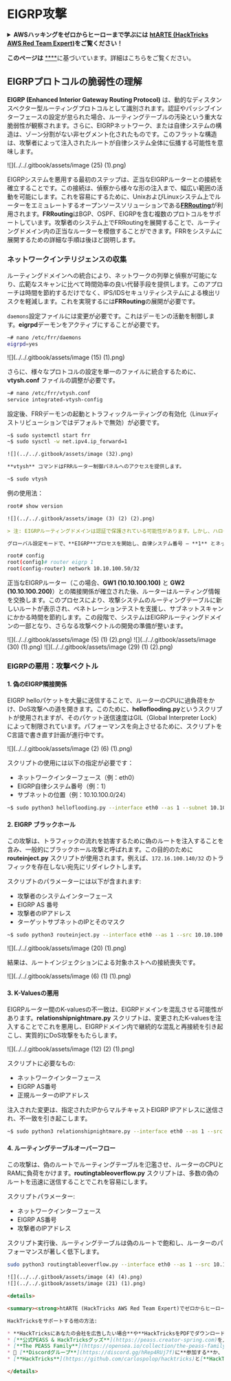 # EIGRP攻撃

<details>

<summary><strong>AWSハッキングをゼロからヒーローまで学ぶには</strong> <a href="https://training.hacktricks.xyz/courses/arte"><strong>htARTE (HackTricks AWS Red Team Expert)</strong></a><strong>をご覧ください！</strong></summary>

HackTricksをサポートする他の方法:

* **HackTricksにあなたの会社を広告したい**、または**HackTricksをPDFでダウンロードしたい**場合は、[**サブスクリプションプラン**](https://github.com/sponsors/carlospolop)をチェックしてください！
* [**公式PEASS & HackTricksグッズ**](https://peass.creator-spring.com)を入手する
* [**The PEASS Family**](https://opensea.io/collection/the-peass-family)を発見し、独占的な[**NFTs**](https://opensea.io/collection/the-peass-family)のコレクションをチェックする
* 💬 [**Discordグループ**](https://discord.gg/hRep4RUj7f)に**参加する**か、[**telegramグループ**](https://t.me/peass)に参加するか、**Twitter** 🐦 [**@carlospolopm**](https://twitter.com/carlospolopm)を**フォロー**してください。
* [**HackTricks**](https://github.com/carlospolop/hacktricks)と[**HackTricks Cloud**](https://github.com/carlospolop/hacktricks-cloud)のgithubリポジトリにPRを提出して、あなたのハッキングのコツを**共有してください**。

</details>

**このページは** [****](https://medium.com/@in9uz/cisco-nightmare-pentesting-cisco-networks-like-a-devil-f4032eb437b9)に基づいています。詳細はこちらをご覧ください。

## EIGRPプロトコルの脆弱性の理解 <a href="#0f82" id="0f82"></a>

**EIGRP (Enhanced Interior Gateway Routing Protocol)** は、動的なディスタンスベクター型ルーティングプロトコルとして識別されます。認証やパッシブインターフェースの設定が怠られた場合、ルーティングテーブルの汚染という重大な脆弱性が観察されます。さらに、EIGRPネットワーク、または自律システムの構造は、ゾーン分割がない非セグメント化されたものです。このフラットな構造は、攻撃者によって注入されたルートが自律システム全体に伝播する可能性を意味します。

![](../../.gitbook/assets/image (25) (1).png)

EIGRPシステムを悪用する最初のステップは、正当なEIGRPルーターとの接続を確立することです。この接続は、偵察から様々な形の注入まで、幅広い範囲の活動を可能にします。これを容易にするために、UnixおよびLinuxシステム上でルーターをエミュレートするオープンソースソリューションである[**FRRouting**](https://frrouting.org/)が利用されます。**FRRouting**はBGP、OSPF、EIGRPを含む複数のプロトコルをサポートしています。攻撃者のシステム上でFRRoutingを展開することで、ルーティングドメイン内の正当なルーターを模倣することができます。FRRをシステムに展開するための詳細な手順は後ほど説明します。

### ネットワークインテリジェンスの収集 <a href="#41e6" id="41e6"></a>

ルーティングドメインへの統合により、ネットワークの列挙と偵察が可能になり、広範なスキャンに比べて時間効率の良い代替手段を提供します。このアプローチは時間を節約するだけでなく、IPS/IDSセキュリティシステムによる検出リスクを軽減します。これを実現するには**FRRouting**の展開が必要です。

`daemons`設定ファイルには変更が必要です。これはデーモンの活動を制御します。**eigrpd**デーモンをアクティブにすることが必要です。
```bash
~# nano /etc/frr/daemons
eigrpd=yes
```
![](../../.gitbook/assets/image (15) (1).png)

さらに、様々なプロトコルの設定を単一のファイルに統合するために、**vtysh.conf** ファイルの調整が必要です。
```bash
~# nano /etc/frr/vtysh.conf
service integrated-vtysh-config
```
設定後、FRRデーモンの起動とトラフィックルーティングの有効化（Linuxディストリビューションではデフォルトで無効）が必要です。
```bash
~$ sudo systemctl start frr
~$ sudo sysctl -w net.ipv4.ip_forward=1
```
```markdown
![](../../.gitbook/assets/image (32).png)

**vtysh** コマンドはFRRルーター制御パネルへのアクセスを提供します。
```
```bash
~$ sudo vtysh
```
例の使用法：
```bash
root# show version
```
```markdown
![](../../.gitbook/assets/image (3) (2) (2).png)

> 注: EIGRPルーティングドメインは認証で保護されている可能性があります。しかし、ハローパケットから暗号ハッシュを抽出し、パスワードをリセットすることでアクセスが可能になることがあります。

グローバル設定モードで、**EIGRP**プロセスを開始し、自律システム番号 — **1** とネットワークの場所を定義します。
```
```bash
root# config
root(config)# router eigrp 1
root(config-router) network 10.10.100.50/32
```
正当なEIGRPルーター（この場合、**GW1 (10.10.100.100)** と **GW2 (10.10.100.200)**）との隣接関係が確立された後、ルーターはルーティング情報を交換します。このプロセスにより、攻撃システムのルーティングテーブルに新しいルートが表示され、ペネトレーションテストを支援し、サブネットスキャンにかかる時間を節約します。この段階で、システムはEIGRPルーティングドメインの一部となり、さらなる攻撃ベクトルの開発の準備が整います。

![](../../.gitbook/assets/image (5) (1) (2).png)
![](../../.gitbook/assets/image (30) (1).png)
![](../../.gitbook/assets/image (29) (1) (2).png)

### EIGRPの悪用：攻撃ベクトル <a href="#51ee" id="51ee"></a>

#### 1. 偽のEIGRP隣接関係
EIGRP helloパケットを大量に送信することで、ルーターのCPUに過負荷をかけ、DoS攻撃への道を開きます。このために、**helloflooding.py**というスクリプトが使用されますが、そのパケット送信速度はGIL（Global Interpreter Lock）によって制限されています。パフォーマンスを向上させるために、スクリプトをC言語で書き直す計画が進行中です。

![](../../.gitbook/assets/image (2) (6) (1).png)

スクリプトの使用には以下の指定が必要です：
- ネットワークインターフェース（例：eth0）
- EIGRP自律システム番号（例：1）
- サブネットの位置（例：10.10.100.0/24）
```bash
~$ sudo python3 helloflooding.py --interface eth0 --as 1 --subnet 10.10.100.0/24
```
#### 2. EIGRP ブラックホール
この攻撃は、トラフィックの流れを妨害するために偽のルートを注入することを含み、一般的にブラックホール攻撃と呼ばれます。この目的のために **routeinject.py** スクリプトが使用されます。例えば、`172.16.100.140/32` のトラフィックを存在しない宛先にリダイレクトします。

スクリプトのパラメーターには以下が含まれます:
- 攻撃者のシステムインターフェース
- EIGRP AS 番号
- 攻撃者のIPアドレス
- ターゲットサブネットのIPとそのマスク
```bash
~$ sudo python3 routeinject.py --interface eth0 --as 1 --src 10.10.100.50 --dst 172.16.100.140 --prefix 32
```
![](../../.gitbook/assets/image (20) (1).png)

結果は、ルートインジェクションによる対象ホストへの接続喪失です。

![](../../.gitbook/assets/image (6) (1) (1).png)

#### 3. K-Valuesの悪用
EIGRPルーター間のK-valuesの不一致は、EIGRPドメインを混乱させる可能性があります。**relationshipnightmare.py** スクリプトは、変更されたK-valuesを注入することでこれを悪用し、EIGRPドメイン内で継続的な混乱と再接続を引き起こし、実質的にDoS攻撃をもたらします。

![](../../.gitbook/assets/image (12) (2) (1).png)

スクリプトに必要なもの:
- ネットワークインターフェース
- EIGRP AS番号
- 正規ルーターのIPアドレス

注入された変更は、指定されたIPからマルチキャストEIGRP IPアドレスに送信され、不一致を引き起こします。
```bash
~$ sudo python3 relationshipnightmare.py --interface eth0 --as 1 --src 10.10.100.100
```
#### 4. ルーティングテーブルオーバーフロー
この攻撃は、偽のルートでルーティングテーブルを氾濫させ、ルーターのCPUとRAMに負荷をかけます。**routingtableoverflow.py** スクリプトは、多数の偽のルートを迅速に送信することでこれを容易にします。

スクリプトパラメーター:
- ネットワークインターフェース
- EIGRP AS番号
- 攻撃者のIPアドレス

スクリプト実行後、ルーティングテーブルは偽のルートで飽和し、ルーターのパフォーマンスが著しく低下します。
```bash
sudo python3 routingtableoverflow.py --interface eth0 --as 1 --src 10.10.100.50
```
```markdown
![](../../.gitbook/assets/image (4) (4).png)
![](../../.gitbook/assets/image (21) (1).png)

<details>

<summary><strong>htARTE (HackTricks AWS Red Team Expert)でゼロからヒーローまでAWSハッキングを学ぶ</strong></summary>

HackTricksをサポートする他の方法:

* **HackTricksにあなたの会社を広告したい場合**や**HackTricksをPDFでダウンロードしたい場合**は、[**サブスクリプションプラン**](https://github.com/sponsors/carlospolop)をチェックしてください！
* [**公式PEASS & HackTricksグッズ**](https://peass.creator-spring.com)を入手する
* [**The PEASS Family**](https://opensea.io/collection/the-peass-family)を発見し、独占的な[**NFTs**](https://opensea.io/collection/the-peass-family)のコレクションをチェックする
* 💬 [**Discordグループ**](https://discord.gg/hRep4RUj7f)に**参加する**か、[**テレグラムグループ**](https://t.me/peass)に参加する、または**Twitter** 🐦 [**@carlospolopm**](https://twitter.com/carlospolopm)を**フォローする**。
* [**HackTricks**](https://github.com/carlospolop/hacktricks)と[**HackTricks Cloud**](https://github.com/carlospolop/hacktricks-cloud)のgithubリポジトリにPRを提出して、あなたのハッキングのコツを**共有する**。

</details>
```
